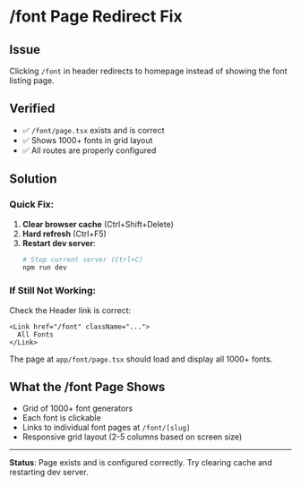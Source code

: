 # /font Page Redirect Fix

## Issue
Clicking `/font` in header redirects to homepage instead of showing the font listing page.

## Verified
- ✅ `/font/page.tsx` exists and is correct
- ✅ Shows 1000+ fonts in grid layout
- ✅ All routes are properly configured

## Solution

### Quick Fix:
1. **Clear browser cache** (Ctrl+Shift+Delete)
2. **Hard refresh** (Ctrl+F5)
3. **Restart dev server**:
   ```bash
   # Stop current server (Ctrl+C)
   npm run dev
   ```

### If Still Not Working:

Check the Header link is correct:
```tsx
<Link href="/font" className="...">
  All Fonts
</Link>
```

The page at `app/font/page.tsx` should load and display all 1000+ fonts.

## What the /font Page Shows
- Grid of 1000+ font generators
- Each font is clickable
- Links to individual font pages at `/font/[slug]`
- Responsive grid layout (2-5 columns based on screen size)

---
**Status**: Page exists and is configured correctly. Try clearing cache and restarting dev server.
